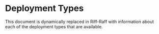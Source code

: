 Deployment Types
================

This document is dynamically replaced in Riff-Raff with information about each of the deployment types that are
available.